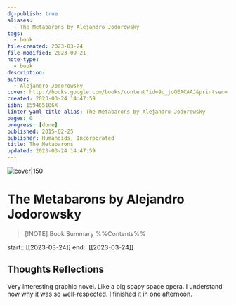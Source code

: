 ```yaml
---
dg-publish: true
aliases:
  - The Metabarons by Alejandro Jodorowsky
tags:
  - book
file-created: 2023-03-24
file-modified: 2023-09-21
note-type:
  - book
description: 
author:
  - Alejandro Jodorowsky
cover: http://books.google.com/books/content?id=9c_joQEACAAJ&printsec=frontcover&img=1&zoom=1&source=gbs_api
created: 2023-03-24 14:47:59
isbn: 159465106X
linter-yaml-title-alias: The Metabarons by Alejandro Jodorowsky
pages: 0
progress: [done]
published: 2015-02-25
publisher: Humanoids, Incorporated
title: The Metabarons
updated: 2023-03-24 14:47:59
---
```


![cover|150](http://books.google.com/books/content?id=9c_joQEACAAJ&printsec=frontcover&img=1&zoom=1&source=gbs_api)

# The Metabarons by Alejandro Jodorowsky

> [!NOTE] Book Summary
> %%Contents%%

start:: [[2023-03-24]]
end:: [[2023-03-24]]

## Thoughts Reflections

Very interesting graphic novel. Like a big soapy space opera. I understand now why it was so well-respected. I finished it in one afternoon.
